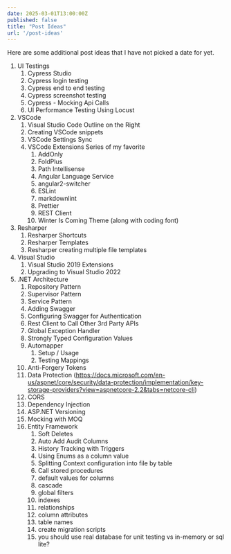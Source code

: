 ```yaml
---
date: 2025-03-01T13:00:00Z
published: false
title: "Post Ideas"
url: '/post-ideas'
---
```


Here are some additional post ideas that I have not picked a date for yet.

1. UI  Testings
    1. Cypress Studio
    1. Cypress login testing
    1. Cypress end to end testing
    1. Cypress screenshot testing
    1. Cypress - Mocking Api Calls
    1. UI Performance Testing Using Locust
1. VSCode
    1. Visual Studio Code Outline on the Right
    1. Creating VSCode snippets
    1. VSCode Settings Sync
    1. VSCode Extensions Series of my favorite
        1. AddOnly
        1. FoldPlus
        1. Path Intellisense
        1. Angular Language Service
        1. angular2-switcher
        1. ESLint
        1. markdownlint
        1. Prettier
        1. REST Client
        1. Winter Is Coming Theme (along with coding font)
1. Resharper
    1. Resharper Shortcuts
    1. Resharper Templates
    1. Resharper creating multiple file templates
1. Visual Studio
    1. Visual Studio 2019 Extensions
    1. Upgrading to Visual Studio 2022
1. .NET Architecture
    1. Repository Pattern
    1. Supervisor Pattern
    1. Service Pattern
    1. Adding Swagger
    1. Configuring Swagger for Authentication
    1. Rest Client to Call Other 3rd Party APIs
    1. Global Exception Handler
    1. Strongly Typed Configuration Values
    1. Automapper
        1. Setup / Usage
        1. Testing Mappings
    1. Anti-Forgery Tokens
    1. Data Protection (<https://docs.microsoft.com/en-us/aspnet/core/security/data-protection/implementation/key-storage-providers?view=aspnetcore-2.2&tabs=netcore-cli>)
    1. CORS
    1. Dependency Injection
    1. ASP.NET Versioning
    1. Mocking with MOQ
    1. Entity Framework
        1. Soft Deletes
        1. Auto Add Audit Columns
        1. History Tracking with Triggers
        1. Using Enums as a column value
        1. Splitting Context configuration into file by table
        1. Call stored procedures
        1. default values for columns
        1. cascade
        1. global filters
        1. indexes
        1. relationships
        1. column attributes
        1. table names
        1. create migration scripts
        1. you should use real database for unit testing vs in-memory or sql lite?
<!--more-->